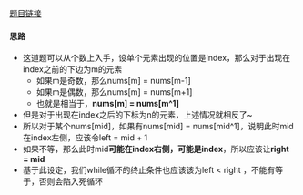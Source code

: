 [题目链接](https://leetcode-cn.com/problems/skFtm2/)

#### 思路
+ 这道题可以从个数上入手，设单个元素出现的位置是index，那么对于出现在index之前的下边为m的元素
  + 如果m是奇数，那么nums[m] = nums[m-1]
  + 如果m是偶数，那么nums[m] = nums[m+1]
  + 也就是相当于，**nums[m] = nums[m^1]**
+ 但是对于出现在index之后的下标为n的元素，上述情况就相反了~
+ 所以对于某个nums[mid]，如果有nums[mid] = nums[mid^1]，说明此时mid在index左侧，应该令left = mid + 1
+ 如果不等，那么此时mid**可能在index右侧，可能是index**，所以应该让**right = mid**
+ 基于此设定，我们while循环的终止条件也应该该为left < right ，不能有等于，否则会陷入死循环